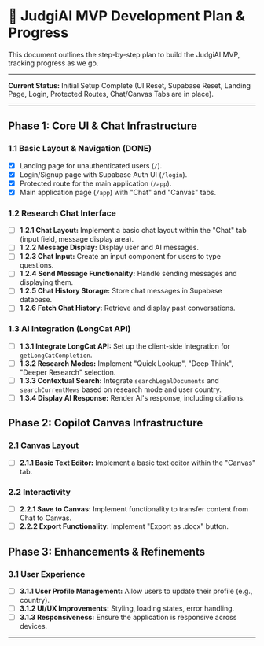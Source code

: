 # 🚀 JudgiAI MVP Development Plan & Progress

This document outlines the step-by-step plan to build the JudgiAI MVP, tracking progress as we go.

---

**Current Status:** Initial Setup Complete (UI Reset, Supabase Reset, Landing Page, Login, Protected Routes, Chat/Canvas Tabs are in place).

---

## Phase 1: Core UI & Chat Infrastructure

### 1.1 Basic Layout & Navigation (DONE)
- [x] Landing page for unauthenticated users (`/`).
- [x] Login/Signup page with Supabase Auth UI (`/login`).
- [x] Protected route for the main application (`/app`).
- [x] Main application page (`/app`) with "Chat" and "Canvas" tabs.

### 1.2 Research Chat Interface
- [ ] **1.2.1 Chat Layout:** Implement a basic chat layout within the "Chat" tab (input field, message display area).
- [ ] **1.2.2 Message Display:** Display user and AI messages.
- [ ] **1.2.3 Chat Input:** Create an input component for users to type questions.
- [ ] **1.2.4 Send Message Functionality:** Handle sending messages and displaying them.
- [ ] **1.2.5 Chat History Storage:** Store chat messages in Supabase database.
- [ ] **1.2.6 Fetch Chat History:** Retrieve and display past conversations.

### 1.3 AI Integration (LongCat API)
- [ ] **1.3.1 Integrate LongCat API:** Set up the client-side integration for `getLongCatCompletion`.
- [ ] **1.3.2 Research Modes:** Implement "Quick Lookup", "Deep Think", "Deeper Research" selection.
- [ ] **1.3.3 Contextual Search:** Integrate `searchLegalDocuments` and `searchCurrentNews` based on research mode and user country.
- [ ] **1.3.4 Display AI Response:** Render AI's response, including citations.

## Phase 2: Copilot Canvas Infrastructure

### 2.1 Canvas Layout
- [ ] **2.1.1 Basic Text Editor:** Implement a basic text editor within the "Canvas" tab.

### 2.2 Interactivity
- [ ] **2.2.1 Save to Canvas:** Implement functionality to transfer content from Chat to Canvas.
- [ ] **2.2.2 Export Functionality:** Implement "Export as .docx" button.

## Phase 3: Enhancements & Refinements

### 3.1 User Experience
- [ ] **3.1.1 User Profile Management:** Allow users to update their profile (e.g., country).
- [ ] **3.1.2 UI/UX Improvements:** Styling, loading states, error handling.
- [ ] **3.1.3 Responsiveness:** Ensure the application is responsive across devices.

---